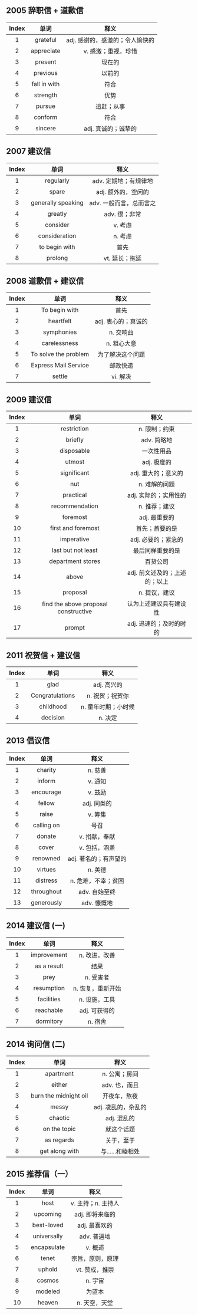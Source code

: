 ## 2005 辞职信 + 道歉信

| Index |     单词     |              释义               |
| :---: | :----------: | :-----------------------------: |
|   1   |   grateful   | adj. 感谢的，感激的；令人愉快的 |
|   2   |  appreciate  |       v. 感激；重视，珍惜       |
|   3   |   present    |             现在的              |
|   4   |   previous   |             以前的              |
|   5   | fall in with |              符合               |
|   6   |   strength   |              优势               |
|   7   |    pursue    |           追赶；从事            |
|   8   |   conform    |              符合               |
|   9   |   sincere    |       adj. 真诚的；诚挚的       |

## 2007 建议信

| Index |        单词        |          释义           |
| :---: | :----------------: | :---------------------: |
|   1   |     regularly      |  adv. 定期地；有规律地  |
|   2   |       spare        |   adj. 额外的，空闲的   |
|   3   | generally speaking | adv. 一般而言，总而言之 |
|   4   |      greatly       |      adv. 很；非常      |
|   5   |      consider      |         v. 考虑         |
|   6   |   consideration    |         n. 考虑         |
|   7   |   to begin with    |          首先           |
|   8   |      prolong       |     vt. 延长；拖延      |

## 2008 道歉信 + 建议信

| Index |         单词         |        释义         |
| :---: | :------------------: | :-----------------: |
|   1   |    To begin with     |        首先         |
|   2   |      heartfelt       | adj. 衷心的；真诚的 |
|   3   |      symphonies      |      n. 交响曲      |
|   4   |     carelessness     |     n. 粗心大意     |
|   5   | To solve the problem |  为了解决这个问题   |
|   6   | Express Mail Service |      邮政快递       |
|   7   |        settle        |      vi. 解决       |

## 2009 建议信

| Index |                 单词                 |             释义              |
| :---: | :----------------------------------: | :---------------------------: |
|   1   |             restriction              |         n. 限制；约束         |
|   2   |               briefly                |          adv. 简略地          |
|   3   |              disposable              |          一次性用品           |
|   4   |                utmost                |          adj. 极度的          |
|   5   |             significant              |      adj. 重大的；意义的      |
|   6   |                 nut                  |         n. 难解的问题         |
|   7   |              practical               |     adj. 实际的；实用性的     |
|   8   |            recommendation            |         n. 推荐；建议         |
|   9   |               foremost               |         adj. 最重要的         |
|  10   |          first and foremost          |        首先；首要的是         |
|  11   |              imperative              |      adj. 必要的；紧急的      |
|  12   |          last but not least          |       最后同样重要的是        |
|  13   |          department stores           |           百货公司            |
|  14   |                above                 | adj. 前文述及的；上述的；以上 |
|  15   |               proposal               |         n. 提议，建议         |
|  16   | find the above proposal constructive |    认为上述建议具有建设性     |
|  17   |                prompt                |    adj. 迅速的；及时的时的    |

## 2011 祝贺信 + 建议信

| Index |      单词       |        释义         |
| :---: | :-------------: | :-----------------: |
|   1   |      glad       |     adj. 高兴的     |
|   2   | Congratulations |   n. 祝贺；祝贺你   |
|   3   |    childhood    | n. 童年时期；小时候 |
|   4   |    decision     |       n. 决定       |

## 2013 倡议信

| Index |    单词    |         释义          |
| :---: | :--------: | :-------------------: |
|   1   |  charity   |        n. 慈善        |
|   2   |   inform   |        v. 通知        |
|   3   | encourage  |        v. 鼓励        |
|   4   |   fellow   |      adj. 同类的      |
|   5   |   raise    |        v. 筹集        |
|   6   | calling on |         号召          |
|   7   |   donate   |     v. 捐献，奉献     |
|   8   |   cover    |     v. 包括，涵盖     |
|   9   |  renowned  | adj. 著名的；有声望的 |
|  10   |  virtues   |        n. 美德        |
|  11   |  distress  |  n. 危难，不幸；贫困  |
|  12   | throughout |     adv. 自始至终     |
|  13   | generously |      adv. 慷慨地      |

## 2014 建议信 (一)

| Index |    单词     |       释义        |
| :---: | :---------: | :---------------: |
|   1   | improvement |   n. 改进，改善   |
|   2   | as a result |       结果        |
|   3   |    prey     |     n. 受害者     |
|   4   | resumption  | n. 恢复，重新开始 |
|   5   | facilities  |   n. 设施，工具   |
|   6   |  reachable  |   adj. 可获得的   |
|   7   |  dormitory  |      n. 宿舍      |

## 2014 询问信 (二)

| Index |         单词          |        释义         |
| :---: | :-------------------: | :-----------------: |
|   1   |       apartment       |    n. 公寓；房间    |
|   2   |        either         |    adv. 也，而且    |
|   3   | burn the midnight oil |    开夜车，熬夜     |
|   4   |         messy         | adj. 凌乱的，杂乱的 |
|   5   |        chaotic        |     adj. 混乱的     |
|   6   |     on the topic      |     就这个话题      |
|   7   |      as regards       |     关于，至于      |
|   8   |    get along with     |  与......和睦相处   |

## 2015 推荐信（一）

| Index |    单词     |        释义        |
| :---: | :---------: | :----------------: |
|   1   |    host     | v. 主持；n. 主持人 |
|   2   |  upcoming   |  adj. 即将来临的   |
|   3   | best-loved  |   adj. 最喜欢的    |
|   4   | universally |    adv. 普遍地     |
|   5   | encapsulate |      v. 概述       |
|   6   |    tenet    |  宗旨，原则，原理  |
|   7   |   uphold    |   vt. 赞成，推崇   |
|   8   |   cosmos    |      n. 宇宙       |
|   9   |   modeled   |       为蓝本       |
|  10   |   heaven    |   n. 天空，天堂    |

